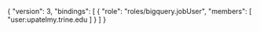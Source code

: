 {
  "version": 3,
  "bindings": [
    {
      "role": "roles/bigquery.jobUser",
      "members": [
        "user:upatelmy.trine.edu
      ]
    }
  ]
}
